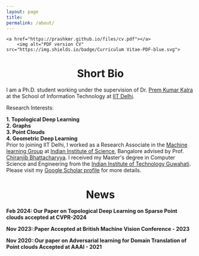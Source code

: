 ```yaml
---
layout: page
title: 
permalink: /about/
---
```


<p align="center">
    
    <a href="https://prashkmr.github.io/files/cv.pdf"></a>
        <img alt="PDF version CV" src="https://img.shields.io/badge/Curriculum Vitae-PDF-blue.svg">
</p>


# <center>Short Bio</center>

I am a Ph.D. student working under the supervision of Dr. [Prem Kumar Kalra](http://www.cse.iitd.ac.in/~sayan/) at the School of Information Technology at [IIT Delhi](https://cse.iitd.ac.in).


Research Interests:

   **1. Topological Deep Learning**   
   **2. Graphs**   
   **3. Point Clouds**   
   **4. Geometric Deep Learning**
 <br>
Prior to joining IIT Delhi, I worked as a Research Associate in the [Machine learning Group](https://mllab.csa.iisc.ac.in/) at [Indian Institute of Science](https://iisc.ac.in/), Bangalore advised by Prof. [Chiranjib Bhattacharyya]([http://iitg.ernet.in/cse](https://eecs.iisc.ac.in/people/chiranjib-bhattacharyya/)). I received my Master's degree in Computer Science and Engineering from the [Indian Institute of Technology Guwahati](http://iitg.ernet.in/cse). Please visit my [Google Scholar profile](https://scholar.google.com/citations?user=9oW4S-8AAAAJ&hl=en) for more details. 



# <center>News</center>

**Feb 2024: Our Paper on Topological Deep Learning on Sparse Point clouds accepted at CVPR-2024**

**Nov 2023:**:**Paper Accepted at British Machine Vision Conference - 2023**

**Nov 2020:**:**Our paper on Adversarial learning for Domain Translation of Point clouds Accepted at AAAI - 2021**
